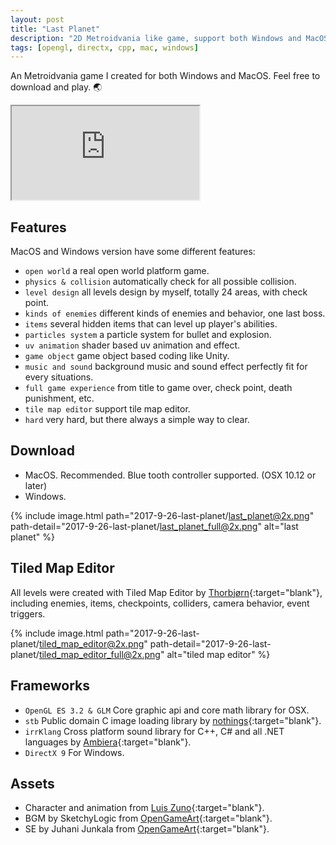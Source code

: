 ```yaml
---
layout: post
title: "Last Planet"
description: "2D Metroidvania like game, support both Windows and MacOS."
tags: [opengl, directx, cpp, mac, windows]
---
```


An Metroidvania game I created for both Windows and MacOS. Feel free to download and play. :earth_asia:

<div class="embed-responsive embed-responsive-16by9">
<iframe src="https://www.youtube.com/embed/qx6eEB96-N0?loop=1&playlist=qx6eEB96-N0&modestbranding=1&autohide=1&showinfo=0&controls=0" allowfullscreen></iframe>
</div>

## Features

MacOS and Windows version have some different features:

- `open world` a real open world platform game.
- `physics & collision` automatically check for all possible collision.
- `level design` all levels design by myself, totally 24 areas, with check point.
- `kinds of enemies` different kinds of enemies and behavior, one last boss.
- `items` several hidden items that can level up player's abilities.
- `particles system` a particle system for bullet and explosion.
- `uv animation` shader based uv animation and effect.
- `game object` game object based coding like Unity.
- `music and sound` background music and sound effect perfectly fit for every situations.
- `full game experience` from title to game over, check point, death punishment, etc.
- `tile map editor` support tile map editor.
- `hard` very hard, but there always a simple way to clear.

## Download
- MacOS. Recommended. Blue tooth controller supported. (OSX 10.12 or later)
- Windows.

{% include image.html path="2017-9-26-last-planet/last_planet@2x.png" path-detail="2017-9-26-last-planet/last_planet_full@2x.png" alt="last planet" %}

## Tiled Map Editor

All levels were created with Tiled Map Editor by [Thorbjørn](https://thorbjorn.itch.io){:target="blank"}, including enemies, items, checkpoints, colliders, camera behavior, event triggers.

{% include image.html path="2017-9-26-last-planet/tiled_map_editor@2x.png" path-detail="2017-9-26-last-planet/tiled_map_editor_full@2x.png" alt="tiled map editor" %}

## Frameworks

- `OpenGL ES 3.2 & GLM` Core graphic api and core math library for OSX.
- `stb` Public domain C image loading library by [nothings](http://nothings.org){:target="blank"}.
- `irrKlang` Cross platform sound library for C++, C# and all .NET languages by [Ambiera](https://www.ambiera.com/irrklang/){:target="blank"}.
- `DirectX 9` For Windows.

## Assets

- Character and animation from [Luis Zuno](http://ansimuz.com){:target="blank"}.
- BGM by SketchyLogic from [OpenGameArt](https://opengameart.org){:target="blank"}.
- SE by Juhani Junkala from [OpenGameArt](https://opengameart.org){:target="blank"}.

